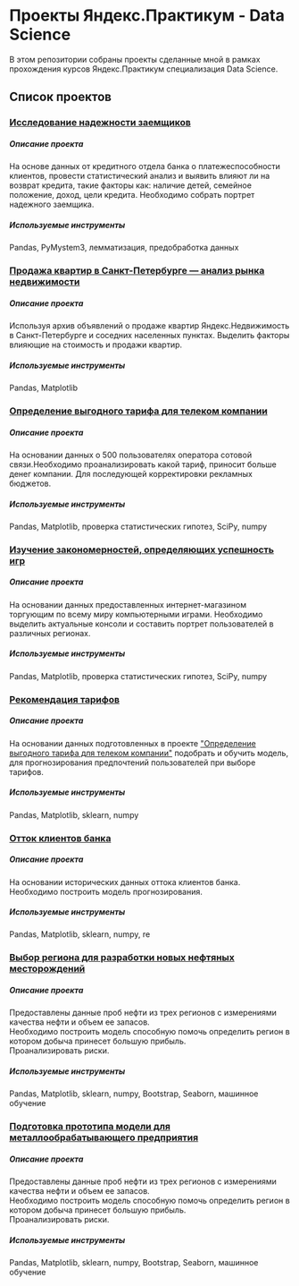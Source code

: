 # Проекты Яндекс.Практикум - Data Science

В этом репозитории собраны проекты сделанные мной в рамках прохождения курсов Яндекс.Практикум специализация Data Science.

## Список проектов

### [Исследование надежности заемщиков](https://github.com/SergeyKrasikov/yandex-praktikum-projects/blob/master/Исследование%20надёжности%20заёмщиков/Исследование%20надёжности%20заёмщиков.ipynb)

##### Описание проекта
На основе данных от кредитного отдела банка о платежеспособности клиентов, провести статистический анализ и выявить влияют ли на возврат кредита, такие факторы как: наличие детей, семейное положение, доход, цели кредита.
Необходимо собрать портрет надежного заемщика.
##### Используемые инструменты
Pandas, PyMystem3, лемматизация, предобработка данных

### [Продажа квартир в Санкт-Петербурге — анализ рынка недвижимости](https://github.com/SergeyKrasikov/yandex-praktikum-projects/blob/master/Продажа%20квартир%20в%20Санкт-Петербурге%20—%20анализ%20рынка%20недвижимости/Продажа%20квартир%20в%20Санкт-Петербурге%20—%20анализ%20рынка%20недвижимости.ipynb)

##### Описание проекта
Используя архив объявлений о продаже квартир Яндекс.Недвижимость в Санкт-Петербурге и соседних населенных пунктах. Выделить факторы влияющие на стоимость и продажи квартир.
##### Используемые инструменты
Pandas, Matplotlib

### [Определение выгодного тарифа для телеком компании](https://github.com/SergeyKrasikov/yandex-praktikum-projects/blob/master/Определение%20выгодного%20тарифа%20для%20телеком%20компании/Определение%20выгодного%20тарифа%20для%20телеком%20компании.ipynb)

##### Описание проекта
На основании данных о 500 пользователях оператора сотовой связи.Необходимо проанализировать какой тариф, приносит больше денег компании. Для последующей корректировки рекламных бюджетов.

##### Используемые инструменты
Pandas, Matplotlib, проверка статистических гипотез, SciPy, numpy


### [Изучение закономерностей, определяющих успешность игр](https://github.com/SergeyKrasikov/yandex-praktikum-projects/blob/master/Изучение%20закономерностей%2C%20определяющих%20успешность%20игр/Изучение%20закономерностей%2C%20определяющих%20успешность%20игр.ipynb)

##### Описание проекта
На основании данных предоставленных интернет-магазином торгующим по всему миру компьютерными играми. Необходимо выделить актуальные консоли и составить портрет пользователей в различных регионах.
##### Используемые инструменты
Pandas, Matplotlib, проверка статистических гипотез, SciPy, numpy


### [Рекомендация тарифов](https://github.com/SergeyKrasikov/yandex-praktikum-projects/blob/master/Рекомендация%20тарифов/Рекомендация%20тарифов.ipynb)

##### Описание проекта
На основании данных подготовленных в проекте ["Определение выгодного тарифа для телеком компании"](https://github.com/SergeyKrasikov/yandex-praktikum-projects/blob/master/Определение%20выгодного%20тарифа%20для%20телеком%20компании/Определение%20выгодного%20тарифа%20для%20телеком%20компании.ipynb)  подобрать и обучить модель, для прогнозирования предпочтений пользователей при выборе тарифов.
##### Используемые инструменты
Pandas, Matplotlib, sklearn, numpy

### [Отток клиентов банка](https://github.com/SergeyKrasikov/yandex-praktikum-projects/blob/master/Отток%20клиентов%20банка/Отток%20клиентов%20банка.ipynb)

##### Описание проекта
На основании исторических данных оттока клиентов банка. Необходимо построить модель прогнозирования.
##### Используемые инструменты
Pandas, Matplotlib, sklearn, numpy, re

### [Выбор региона для разработки новых нефтяных месторождений](https://github.com/SergeyKrasikov/yandex-praktikum-projects/blob/master/Выбор%20региона%20для%20разработки%20новых%20нефтяных%20месторождений/Выбор%20региона%20для%20разработки%20новых%20нефтяных%20месторождений.ipynb)

##### Описание проекта
Предоставлены данные проб нефти из трех регионов с измерениями качества нефти и объем ее запасов.\
Необходимо построить модель способную помочь определить регион в котором добыча принесет большую прибыль.\
Проанализировать риски.
##### Используемые инструменты
Pandas, Matplotlib, sklearn, numpy, Bootstrap, Seaborn, машинное обучение

### [Подготовка прототипа модели для металлообрабатывающего предприятия](https://github.com/SergeyKrasikov/yandex-praktikum-projects/blob/master/Подготовка%20прототипа%20модели%20для%20металлообрабатывающего%20предприятия/Подготовка%20прототипа%20модели%20для%20металлообрабатывающего%20предприятия.ipynb)
##### Описание проекта
Предоставлены данные проб нефти из трех регионов с измерениями качества нефти и объем ее запасов.\
Необходимо построить модель способную помочь определить регион в котором добыча принесет большую прибыль.\
Проанализировать риски.
##### Используемые инструменты
Pandas, Matplotlib, sklearn, numpy, Bootstrap, Seaborn, машинное обучение


